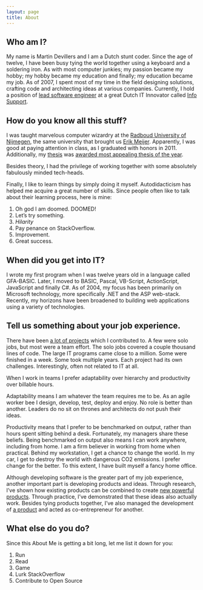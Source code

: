 ```yaml
---
layout: page
title: About
---
```


## Who am I?

My name is Martin Devillers and I am a Dutch stunt coder. Since the age of twelve, I have been busy tying the world together using a keyboard and a soldering iron. As with most computer junkies; my passion became my hobby; my hobby became my education and finally; my education became my job. As of 2007, I spent most of my time in the field designing solutions, crafting code and architecting ideas at various companies. Currently, I hold a position of [lead software engineer](http://www.linkedin.com/in/mdevillers) at a great Dutch IT Innovator called [Info Support](http://www.infosupport.com/). 

## How do you know all this stuff?

I was taught marvelous computer wizardry at the [Radboud University of Nijmegen](http://www.ru.nl/english/), the same university that brought us [Erik Meijer](http://en.wikipedia.org/wiki/Erik_Meijer_(computer_scientist)). Apparently, I was good at paying attention in class, as I graduated with honors in 2011. Additionally, my [thesis](http://master.devillers.nl/) was [awarded most appealing thesis of the year](http://www.aiasoftware.com/index.php/en/press-releases/students-receive-aia-software-awards-2012-for-their-theses-on-yubikey-and-b/).

Besides theory, I had the privilege of working together with some absolutely fabulously minded tech-heads. 

Finally, I like to learn things by simply doing it myself. Autodidacticism has helped me acquire a great number of skills. Since people often like to talk about their learning process, here is mine:

 1.	Oh god I am doomed. DOOMED!
 2.	Let’s try something.
 3.	*Hilarity*
 4.	Pay penance on StackOverflow.
 5.	Improvement.
 6.	Great success.

## When did you get into IT?

I wrote my first program when I was twelve years old in a language called GFA-BASIC. Later, I moved to BASIC, Pascal, VB-Script, ActionScript, JavaScript and finally C#. As of 2004, my focus has been primarily on Microsoft technology, more specifically .NET and the ASP web-stack. Recently, my horizons have been broadened to building web applications using a variety of technologies. 

## Tell us something about your job experience.

There have been [a lot of projects](http://www.linkedin.com/in/mdevillers) which I contributed to. A few were solo jobs, but most were a team effort. The solo jobs covered a couple thousand lines of code. The large IT programs came close to a million. Some were finished in a week. Some took multiple years. Each project had its own challenges. Interestingly, often not related to IT at all.

When I work in teams I prefer adaptability over hierarchy and productivity over billable hours. 

Adaptability means I am whatever the team requires me to be. As an agile worker bee I design, develop, test, deploy and enjoy. No role is better than another. Leaders do no sit on thrones and architects do not push their ideas. 

Productivity means that I prefer to be benchmarked on output, rather than hours spent sitting behind a desk. Fortunately, my managers share these beliefs. Being benchmarked on output also means I can work anywhere, including from home. I am a firm believer in working from home when practical. Behind my workstation, I get a chance to change the world. In my car, I get to destroy the world with dangerous CO2 emissions. I prefer change for the better. To this extent, I have built myself a fancy home office. 

Although developing software is the greater part of my job experience, another important part is developing products and ideas. Through research, I’ve shown how existing products can be combined to create [new powerful products](http://www.aiasoftware.com/index.php/en/products/product/itp-for-sharepoint/). Through practice, I’ve demonstrated that these ideas also actually work. Besides tying products together, I’ve also managed the development of [a product](http://kanzi.azurewebsites.net) and acted as co-entrepreneur for another.

## What else do you do?

Since this About Me is getting a bit long, let me list it down for you:

 1.	Run
 2.	Read
 3.	Game
 4.	Lurk StackOverflow
 5.	Contribute to Open Source 
